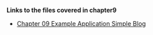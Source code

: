 **Links to the files covered in chapter9**

- [Chapter 09 Example Application Simple Blog](https://github.com/Sumar-Tech/simple_blog)
